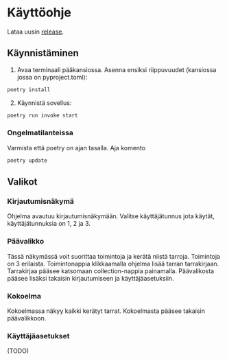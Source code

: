 # Käyttöohje

Lataa uusin [release](https://github.com/suitsuke/ot-harjoitustyo/releases/tag/viikko6).


## Käynnistäminen

1. Avaa terminaali pääkansiossa. Asenna ensiksi riippuvuudet (kansiossa jossa on pyproject.toml):

```bash
poetry install
```

2. Käynnistä sovellus:

```bash
poetry run invoke start
```

### Ongelmatilanteissa
Varmista että poetry on ajan tasalla. Aja komento
```bash
poetry update
```

## Valikot

### Kirjautumisnäkymä

Ohjelma avautuu kirjautumisnäkymään. Valitse käyttäjätunnus jota käytät, käyttäjätunnuksia on 1, 2 ja 3.

### Päävalikko

Tässä näkymässä voit suorittaa toimintoja ja kerätä niistä tarroja. Toimintoja on 3 erilaista.
Toimintonappia klikkaamalla ohjelma lisää tarran tarrakirjaan. Tarrakirjaa pääsee katsomaan collection-nappia painamalla.
Päävalikosta pääsee lisäksi takaisin kirjautumiseen ja käyttäjäasetuksiin.

### Kokoelma

Kokoelmassa näkyy kaikki kerätyt tarrat. Kokoelmasta pääsee takaisin päävalikkoon.

### Käyttäjäasetukset

(TODO)



